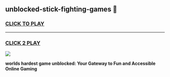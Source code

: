 
## unblocked-stick-fighting-games 👋
<h3>
<a href="https://premium.freeplayer.one?title=unblocked-stick-fighting-games&ref=14F">CLICK TO PLAY</a></h3>
<hr>

<h3>
<a href="https://premium.freeplayer.one?title=unblocked-stick-fighting-games&ref=14F">CLICK 2 PLAY</a>
  
</h3>

<a href="https://premium.freeplayer.one?title=unblocked-stick-fighting-games&ref=12F/"><img src="https://clearcache.store/games.png"></a>


**worlds hardest game unblocked: Your Gateway to Fun and Accessible Online Gaming**
